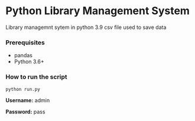 # Python Library Management System
  Library managemnt sytem in python 3.9
  csv file used to save data
  

### Prerequisites
- pandas
- Python 3.6+


### How to run the script
<!--Remove the below lines and add yours -->
    python run.py
    
  **Username:** admin
      
  **Password:**   pass
